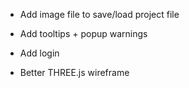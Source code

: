 * Add image file to save/load project file
* Add tooltips + popup warnings

* Add login

<!-- * Live update the export (hot swap the THREE.js model) -->
<!-- * Export with Z up instead of Y up -->
<!-- * Add SVG export -->
<!-- * Add tutorial / help -->

* Better THREE.js wireframe